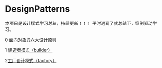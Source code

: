 # DesignPatterns
本项目是设计模式学习总结，持续更新！！！
平时遇到了就总结下，案例驱动学习。

0 [面向对象的六大设计原则](https://blog.csdn.net/qq_38350635/article/details/88541282)

1 [建造者模式（builder）](https://blog.csdn.net/qq_38350635/article/details/88094656)

2[工厂设计模式（factory）](https://blog.csdn.net/qq_38350635/article/details/88594159)


